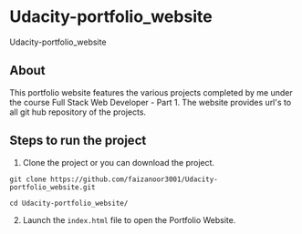 # Udacity-portfolio_website
Udacity-portfolio_website

## About

This portfolio website features the various projects completed by me under the course Full Stack Web Developer - Part 1.
The website provides url's to all git hub repository of the projects. 

## Steps to run the project

1. Clone the project or you can download the project.

```
git clone https://github.com/faizanoor3001/Udacity-portfolio_website.git

cd Udacity-portfolio_website/
```

2. Launch the ``` index.html ``` file to open the Portfolio Website.



